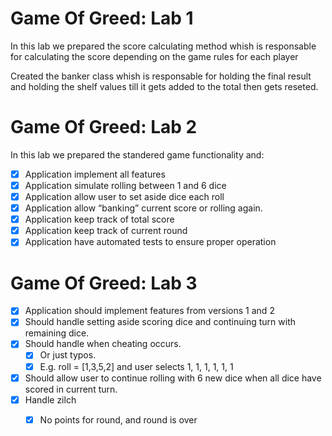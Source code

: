 # Game Of Greed: Lab 1

In this lab we prepared the score calculating method whish is responsable for calculating the score depending on the game rules for each player

Created the banker class whish is responsable for holding the final result and holding the shelf values till it gets added to the total then gets reseted.

# Game Of Greed: Lab 2

In this lab we prepared the standered game functionality and:

- [x] Application implement all features
- [x] Application simulate rolling between 1 and 6 dice
- [x] Application allow user to set aside dice each roll
- [x] Application allow “banking” current score or rolling again.
- [x] Application keep track of total score
- [x] Application keep track of current round
- [x] Application have automated tests to ensure proper operation

# Game Of Greed: Lab 3

- [x] Application should implement features from versions 1 and 2
- [x] Should handle setting aside scoring dice and continuing turn with remaining dice.
- [x] Should handle when cheating occurs.
  - [x] Or just typos.
  - [x] E.g. roll = [1,3,5,2] and user selects 1, 1, 1, 1, 1, 1
- [x] Should allow user to continue rolling with 6 new dice when all dice have scored in current turn.
- [x] Handle zilch
  - [x] No points for round, and round is over

